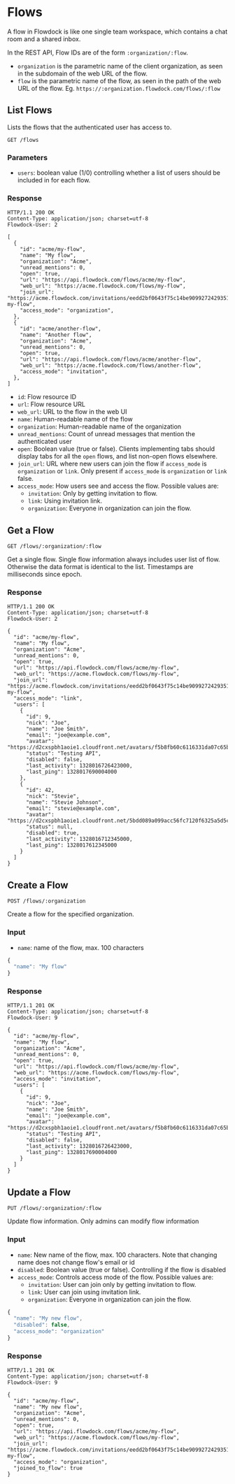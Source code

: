 # Flows

A flow in Flowdock is like one single team workspace, which contains a chat room and a shared inbox.

In the REST API, Flow IDs are of the form `:organization/:flow`.

* `organization` is the parametric name of the client organization, as seen in the subdomain of the web URL of the flow.
* `flow` is the parametric name of the flow, as seen in the path of the web URL of the flow. Eg. `https://:organization.flowdock.com/flows/:flow`

## List Flows
Lists the flows that the authenticated user has access to.

```
GET /flows
```

### Parameters

* `users`: boolean value (1/0) controlling whether a list of users should be included in for each flow.

### Response
```
HTTP/1.1 200 OK
Content-Type: application/json; charset=utf-8
Flowdock-User: 2
```
```
[
  {
    "id": "acme/my-flow",
    "name": "My flow",
    "organization": "Acme",
    "unread_mentions": 0,
    "open": true,
    "url": "https://api.flowdock.com/flows/acme/my-flow",
    "web_url": "https://acme.flowdock.com/flows/my-flow",
    "join_url": "https://acme.flowdock.com/invitations/eedd2bf0643f75c14be9099272429351c7132a71-my-flow",
    "access_mode": "organization",
  },
  {
    "id": "acme/another-flow",
    "name": "Another flow",
    "organization": "Acme",
    "unread_mentions": 0,
    "open": true,
    "url": "https://api.flowdock.com/flows/acme/another-flow",
    "web_url": "https://acme.flowdock.com/flows/another-flow",
    "access_mode": "invitation",
  },
]
```

* `id`: Flow resource ID
* `url`: Flow resource URL
* `web_url`: URL to the flow in the web UI
* `name`: Human-readable name of the flow
* `organization`: Human-readable name of the organization
* `unread_mentions`: Count of unread messages that mention the authenticated user
* `open`: Boolean value (true or false). Clients implementing tabs should display tabs for all the `open` flows, and list non-open flows elsewhere.
* `join_url`: URL where new users can join the flow if `access_mode` is `organization` or `link`. Only present if `access_mode` is `organization` or `link` false.
* `access_mode`: How users see and access the flow. Possible values are:
    - `invitation`: Only by getting invitation to flow.
    - `link`: Using invitation link.
    - `organization`: Everyone in organization can join the flow.

## Get a Flow
```
GET /flows/:organization/:flow
```
Get a single flow. Single flow information always includes user list of flow. Otherwise the data format is identical to the list. Timestamps are milliseconds since epoch.

### Response
```
HTTP/1.1 200 OK
Content-Type: application/json; charset=utf-8
Flowdock-User: 2
```
```
{
  "id": "acme/my-flow",
  "name": "My flow",
  "organization": "Acme",
  "unread_mentions": 0,
  "open": true,
  "url": "https://api.flowdock.com/flows/acme/my-flow",
  "web_url": "https://acme.flowdock.com/flows/my-flow",
  "join_url": "https://acme.flowdock.com/invitations/eedd2bf0643f75c14be9099272429351c7132a71-my-flow",
  "access_mode": "link",
  "users": [
    {
      "id": 9,
      "nick": "Joe",
      "name": "Joe Smith",
      "email": "joe@example.com",
      "avatar": "https://d2cxspbh1aoie1.cloudfront.net/avatars/f5b8fb60c6116331da07c65b96a8a1d1/",
      "status": "Testing API",
      "disabled": false,
      "last_activity": 1328016726423000,
      "last_ping": 1328017690004000
    },
    {
      "id": 42,
      "nick": "Stevie",
      "name": "Stevie Johnson",
      "email": "stevie@example.com",
      "avatar": "https://d2cxspbh1aoie1.cloudfront.net/5bdd089a099acc56fc7120f6325a5d5c/",
      "status": null,
      "disabled": true,
      "last_activity": 1328016712345000,
      "last_ping": 1328017612345000
    }
  ]
}
```

## Create a Flow
```
POST /flows/:organization
```
Create a flow for the specified organization.

### Input

* `name`: name of the flow, max. 100 characters

```javascript
{
  "name": "My flow"
}
```

### Response
```
HTTP/1.1 201 OK
Content-Type: application/json; charset=utf-8
Flowdock-User: 9
```
```
{
  "id": "acme/my-flow",
  "name": "My flow",
  "organization": "Acme",
  "unread_mentions": 0,
  "open": true,
  "url": "https://api.flowdock.com/flows/acme/my-flow",
  "web_url": "https://acme.flowdock.com/flows/my-flow",
  "access_mode": "invitation",
  "users": [
    {
      "id": 9,
      "nick": "Joe",
      "name": "Joe Smith",
      "email": "joe@example.com",
      "avatar": "https://d2cxspbh1aoie1.cloudfront.net/avatars/f5b8fb60c6116331da07c65b96a8a1d1/",
      "status": "Testing API",
      "disabled": false,
      "last_activity": 1328016726423000,
      "last_ping": 1328017690004000
    }
  ]
}
```

## Update a Flow
```
PUT /flows/:organization/:flow
```
Update flow information. Only admins can modify flow information

### Input

* `name`: New name of the flow, max. 100 characters. Note that changing name does not change flow's email or id
* `disabled`: Boolean value (true or false). Controlling if the flow is disabled
* `access_mode`: Controls access mode of the flow. Possible values are:
    - `invitation`: User can join only by getting invitation to flow.
    - `link`: User can join using invitation link.
    - `organization`: Everyone in organization can join the flow.

```javascript
{
  "name": "My new flow",
  "disabled": false,
  "access_mode": "organization"
}
```
### Response
```
HTTP/1.1 201 OK
Content-Type: application/json; charset=utf-8
Flowdock-User: 9
```
```
{
  "id": "acme/my-flow",
  "name": "My new flow",
  "organization": "Acme",
  "unread_mentions": 0,
  "open": true,
  "url": "https://api.flowdock.com/flows/acme/my-flow",
  "web_url": "https://acme.flowdock.com/flows/my-flow",
  "join_url": "https://acme.flowdock.com/invitations/eedd2bf0643f75c14be9099272429351c7132a71-my-flow",
  "access_mode": "organization",
  "joined_to_flow": true
}
```
